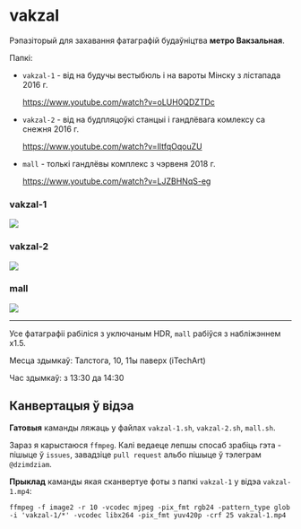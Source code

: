 # vakzal
Рэпазіторый для захавання фатаграфій будаўніцтва **метро Вакзальная**. 

Папкі:
* `vakzal-1` - від на будучы вестыбюль і на вароты Мінску з лістапада 2016 г.

   https://www.youtube.com/watch?v=oLUH0QDZTDc
   
* `vakzal-2` - від на будпляцоўкі станцыі і гандлёвага комлексу са снежня 2016 г.

   https://www.youtube.com/watch?v=IltfqOqouZU


* `mall` - толькі гандлёвы комплекс з чэрвеня 2018 г.

  https://www.youtube.com/watch?v=LJZBHNqS-eg

### vakzal-1
![](readme-files/vakzal-1-edges.jpg)

### vakzal-2
![](readme-files/vakzal-2-edges.jpg)

### mall
![](readme-files/mall-edges.jpg)

---

Усе фатаграфіі рабіліся з уключаным HDR, `mall` рабіўся з набліжэннем x1.5. 

Месца здымкаў: Талстога, 10, 11ы паверх (iTechArt)

Час здымкаў: з 13:30 да 14:30

## Канвертацыя ў відэа
**Гатовыя** каманды ляжаць у файлах `vakzal-1.sh`, `vakzal-2.sh`, `mall.sh`. 

Зараз я карыстаюся `ffmpeg`. Калі ведаеце лепшы спосаб зрабіць гэта - пішыце ў `issues`, завадзіце `pull request` альбо пішыце ў тэлеграм `@dzimdziam`.

**Прыклад** каманды якая сканвертуе фоты з папкі `vakzal-1` у відэа `vakzal-1.mp4`:

`ffmpeg -f image2 -r 10 -vcodec mjpeg -pix_fmt rgb24 -pattern_type glob -i 'vakzal-1/*' -vcodec libx264 -pix_fmt yuv420p -crf 25 vakzal-1.mp4`
